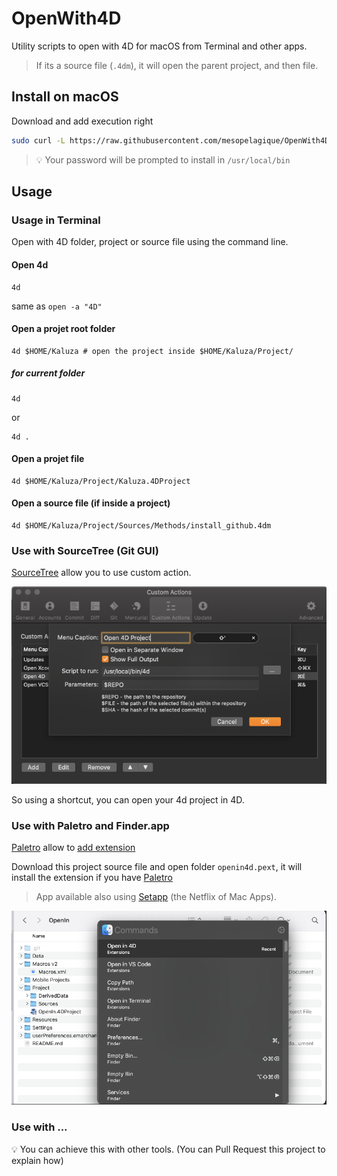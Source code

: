 # OpenWith4D

Utility scripts to open with 4D for macOS from Terminal and other apps.

> If its a source file (`.4dm`), it will open the parent project, and then file.

## Install on macOS

Download and add execution right

```bash
sudo curl -L https://raw.githubusercontent.com/mesopelagique/OpenWith4D/master/macos/4d -o /usr/local/bin/4d && chmod +x /usr/local/bin/4d
```

> 💡 Your password will be prompted to install in `/usr/local/bin`

## Usage

### Usage in Terminal

Open with 4D folder, project or source file using the command line.

#### Open 4d

```
4d 
```

same as `open -a "4D"`

#### Open a projet root folder

```
4d $HOME/Kaluza # open the project inside $HOME/Kaluza/Project/
```

##### for current folder

```
4d
```

or

```
4d .
```

#### Open a projet file

```
4d $HOME/Kaluza/Project/Kaluza.4DProject 
```

#### Open a source file (if inside a project)

```
4d $HOME/Kaluza/Project/Sources/Methods/install_github.4dm
```

### Use with SourceTree (Git GUI)

[SourceTree](https://www.sourcetreeapp.com/) allow you to use custom action. 

![SourceTreeAction](assets/sourcetree-action.png)

So using a shortcut, you can open your 4d project in 4D.

### Use with Paletro and Finder.app

[Paletro](https://appmakes.io/paletro) allow to [add extension](https://appmakes.io/paletro/docs/#/Build-Extension)

Download this project source file and open folder `openin4d.pext`, it will install the extension if you have [Paletro](https://appmakes.io/paletro) 

> App available also using [Setapp](https://go.setapp.com/invite/neko4) (the Netflix of Mac Apps).

![PaletroExt](assets/paletro-extension.png)

### Use with ...

💡 You can achieve this with other tools. (You can Pull Request this project to explain how)
